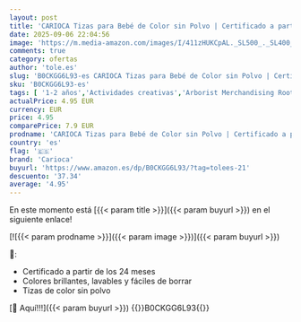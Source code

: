 ```yaml
---
layout: post
title: 'CARIOCA Tizas para Bebé de Color sin Polvo | Certificado a partir de los 24 meses | Colores brillantes  Lavables y Fáciles de Borrar | 15 piezas'
date: 2025-09-06 22:04:56
image: 'https://m.media-amazon.com/images/I/411zHUKCpAL._SL500_._SL400_.jpg'
comments: true
category: ofertas
author: 'tole.es'
slug: 'B0CKGG6L93-es CARIOCA Tizas para Bebé de Color sin Polvo | Certificado a...'
sku: 'B0CKGG6L93-es'
tags: [ '1-2 años','Actividades creativas','Arborist Merchandising Root','Juguetes','Juguetes y juegos','Material de escritura y dibujo para niños','Self Service','Special Features Stores','Tiza para manualidades','b6d17eda-2c26-45ed-a098-453a9f96e839_0','b6d17eda-2c26-45ed-a098-453a9f96e839_6501','carioca','🇪🇸', ]
actualPrice: 4.95 EUR
currency: EUR
price: 4.95
comparePrice: 7.9 EUR
prodname: 'CARIOCA Tizas para Bebé de Color sin Polvo | Certificado a partir de los 24 meses | Colores brillantes  Lavables y Fáciles de Borrar | 15 piezas'
country: 'es'
flag: '🇪🇸'
brand: 'Carioca'
buyurl: 'https://www.amazon.es/dp/B0CKGG6L93/?tag=tolees-21'
descuento: '37.34'
average: '4.95'
---
```


En este momento está [{{< param title >}}]({{< param buyurl >}}) en el siguiente enlace!

[![{{< param prodname >}}]({{< param image >}})]({{< param buyurl >}})

🔎:

- Certificado a partir de los 24 meses
- Colores brillantes, lavables y fáciles de borrar
- Tizas de color sin polvo

[🛒 Aquí!!!]({{< param buyurl >}})
{{<world>}}B0CKGG6L93{{</world>}}
